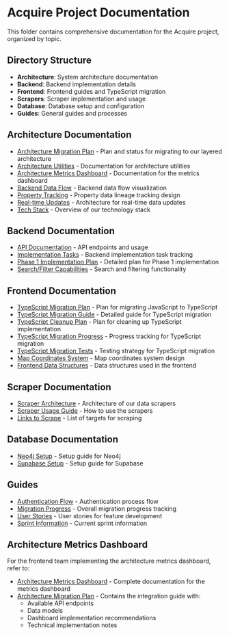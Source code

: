# Acquire Project Documentation

This folder contains comprehensive documentation for the Acquire project, organized by topic.

## Directory Structure

- **Architecture**: System architecture documentation
- **Backend**: Backend implementation details
- **Frontend**: Frontend guides and TypeScript migration
- **Scrapers**: Scraper implementation and usage
- **Database**: Database setup and configuration
- **Guides**: General guides and processes

## Architecture Documentation

- [Architecture Migration Plan](architecture/architecture-migration-plan.md) - Plan and status for migrating to our layered architecture
- [Architecture Utilities](architecture/architecture-utils.md) - Documentation for architecture utilities
- [Architecture Metrics Dashboard](architecture/metrics-dashboard.md) - Documentation for the metrics dashboard
- [Backend Data Flow](architecture/backend-data-flow.html) - Backend data flow visualization
- [Property Tracking](architecture/property-tracking.md) - Property data lineage tracking design
- [Real-time Updates](architecture/real-time-updates.md) - Architecture for real-time data updates
- [Tech Stack](architecture/tech-stack.md) - Overview of our technology stack

## Backend Documentation

- [API Documentation](backend/api-documentation.md) - API endpoints and usage
- [Implementation Tasks](backend/implementation-tasks.md) - Backend implementation task tracking
- [Phase 1 Implementation Plan](backend/phase1-implementation-plan.md) - Detailed plan for Phase 1 implementation
- [Search/Filter Capabilities](backend/search-filter-capabilities.md) - Search and filtering functionality

## Frontend Documentation

- [TypeScript Migration Plan](frontend/typescript-migration-plan.md) - Plan for migrating JavaScript to TypeScript
- [TypeScript Migration Guide](frontend/typescript-migration-guide.md) - Detailed guide for TypeScript migration
- [TypeScript Cleanup Plan](frontend/typescript-cleanup-plan.md) - Plan for cleaning up TypeScript implementation
- [TypeScript Migration Progress](frontend/ts-migration-progress.md) - Progress tracking for TypeScript migration
- [TypeScript Migration Tests](frontend/ts-migration-tests.md) - Testing strategy for TypeScript migration
- [Map Coordinates System](frontend/map-coordinates-system.md) - Map coordinates system design
- [Frontend Data Structures](frontend/frontend-data-structures.md) - Data structures used in the frontend

## Scraper Documentation

- [Scraper Architecture](scrapers/scraper-architecture.md) - Architecture of our data scrapers
- [Scraper Usage Guide](scrapers/scraper-usage-guide.md) - How to use the scrapers
- [Links to Scrape](scrapers/links-to-scrape.md) - List of targets for scraping

## Database Documentation

- [Neo4j Setup](database/neo4j-setup.md) - Setup guide for Neo4j
- [Supabase Setup](database/supabase-setup.md) - Setup guide for Supabase

## Guides

- [Authentication Flow](guides/authentication-flow.md) - Authentication process flow
- [Migration Progress](guides/migration-progress.md) - Overall migration progress tracking
- [User Stories](guides/user-stories.md) - User stories for feature development
- [Sprint Information](guides/sprint.md) - Current sprint information

## Architecture Metrics Dashboard

For the frontend team implementing the architecture metrics dashboard, refer to:
- [Architecture Metrics Dashboard](architecture/metrics-dashboard.md) - Complete documentation for the metrics dashboard
- [Architecture Migration Plan](architecture/architecture-migration-plan.md#integration-guide-for-frontend) - Contains the integration guide with:
  - Available API endpoints
  - Data models
  - Dashboard implementation recommendations
  - Technical implementation notes
